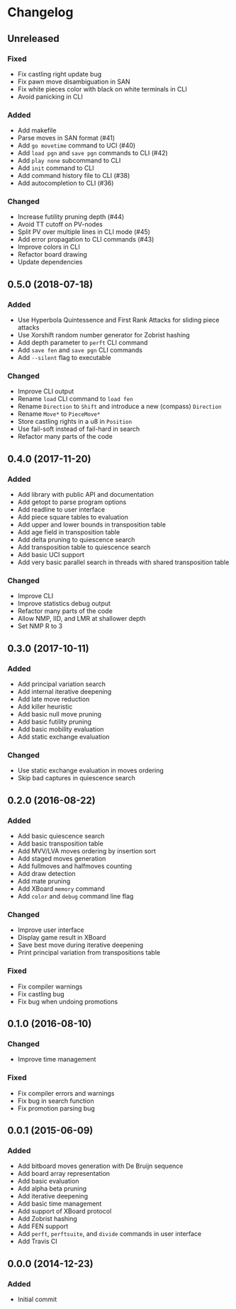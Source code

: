 # Changelog

## Unreleased
### Fixed
- Fix castling right update bug
- Fix pawn move disambiguation in SAN
- Fix white pieces color with black on white terminals in CLI
- Avoid panicking in CLI
### Added
- Add makefile
- Parse moves in SAN format (#41)
- Add `go movetime` command to UCI (#40)
- Add `load pgn` and `save pgn` commands to CLI (#42)
- Add `play none` subcommand to CLI
- Add `init` command to CLI
- Add command history file to CLI (#38)
- Add autocompletion to CLI (#36)
### Changed
- Increase futility pruning depth (#44)
- Avoid TT cutoff on PV-nodes
- Split PV over multiple lines in CLI mode (#45)
- Add error propagation to CLI commands (#43)
- Improve colors in CLI
- Refactor board drawing
- Update dependencies

## 0.5.0 (2018-07-18)
### Added
- Use Hyperbola Quintessence and First Rank Attacks for sliding piece attacks
- Use Xorshift random number generator for Zobrist hashing
- Add depth parameter to `perft` CLI command
- Add `save fen` and `save pgn` CLI commands
- Add `--silent` flag to executable
### Changed
- Improve CLI output
- Rename `load` CLI command to `load fen`
- Rename `Direction` to `Shift` and introduce a new (compass) `Direction`
- Rename `Move*` to `PieceMove*`
- Store castling rights in a u8 in `Position`
- Use fail-soft instead of fail-hard in search
- Refactor many parts of the code

## 0.4.0 (2017-11-20)
### Added
- Add library with public API and documentation
- Add getopt to parse program options
- Add readline to user interface
- Add piece square tables to evaluation
- Add upper and lower bounds in transposition table
- Add age field in transposition table
- Add delta pruning to quiescence search
- Add transposition table to quiescence search
- Add basic UCI support
- Add very basic parallel search in threads with shared transposition table
### Changed
- Improve CLI
- Improve statistics debug output
- Refactor many parts of the code
- Allow NMP, IID, and LMR at shallower depth
- Set NMP R to 3

## 0.3.0 (2017-10-11)
### Added
- Add principal variation search
- Add internal iterative deepening
- Add late move reduction
- Add killer heuristic
- Add basic null move pruning
- Add basic futility pruning
- Add basic mobility evaluation
- Add static exchange evaluation
### Changed
- Use static exchange evaluation in moves ordering
- Skip bad captures in quiescence search

## 0.2.0 (2016-08-22)
### Added
- Add basic quiescence search
- Add basic transposition table
- Add MVV/LVA moves ordering by insertion sort
- Add staged moves generation
- Add fullmoves and halfmoves counting
- Add draw detection
- Add mate pruning
- Add XBoard `memory` command
- Add `color` and `debug` command line flag
### Changed
- Improve user interface
- Display game result in XBoard
- Save best move during iterative deepening
- Print principal variation from transpositions table
### Fixed
- Fix compiler warnings
- Fix castling bug
- Fix bug when undoing promotions

## 0.1.0 (2016-08-10)
### Changed
- Improve time management
### Fixed
- Fix compiler errors and warnings
- Fix bug in search function
- Fix promotion parsing bug

## 0.0.1 (2015-06-09)
### Added
- Add bitboard moves generation with De Bruijn sequence
- Add board array representation
- Add basic evaluation
- Add alpha beta pruning
- Add iterative deepening
- Add basic time management
- Add support of XBoard protocol
- Add Zobrist hashing
- Add FEN support
- Add `perft`, `perftsuite`, and `divide` commands in user interface
- Add Travis CI

## 0.0.0 (2014-12-23)
### Added
- Initial commit
